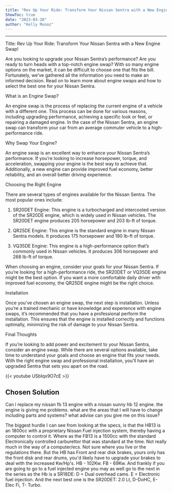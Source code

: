 ```yaml
---
title: "Rev Up Your Ride: Transform Your Nissan Sentra with a New Engine Swap!"
ShowToc: true 
date: "2023-03-20"
author: "Kelly Munoz"
---
```

*****
Title: Rev Up Your Ride: Transform Your Nissan Sentra with a New Engine Swap!

Are you looking to upgrade your Nissan Sentra’s performance? Are you ready to turn heads with a top-notch engine swap? With so many engine options on the market, it can be difficult to choose one that fits the bill. Fortunately, we’ve gathered all the information you need to make an informed decision. Read on to learn more about engine swaps and how to select the best one for your Nissan Sentra.

What is an Engine Swap?

An engine swap is the process of replacing the current engine of a vehicle with a different one. This process can be done for various reasons, including upgrading performance, achieving a specific look or feel, or repairing a damaged engine. In the case of the Nissan Sentra, an engine swap can transform your car from an average commuter vehicle to a high-performance ride.

Why Swap Your Engine?

An engine swap is an excellent way to enhance your Nissan Sentra’s performance. If you’re looking to increase horsepower, torque, and acceleration, swapping your engine is the best way to achieve that. Additionally, a new engine can provide improved fuel economy, better reliability, and an overall better driving experience.

Choosing the Right Engine

There are several types of engines available for the Nissan Sentra. The most popular ones include:

1. SR20DET Engine: This engine is a turbocharged and intercooled version of the SR20DE engine, which is widely used in Nissan vehicles. The SR20DET engine produces 205 horsepower and 203 lb-ft of torque.

2. QR25DE Engine: This engine is the standard engine in many Nissan Sentra models. It produces 175 horsepower and 180 lb-ft of torque.

3. VQ35DE Engine: This engine is a high-performance option that’s commonly used in Nissan vehicles. It produces 306 horsepower and 268 lb-ft of torque.

When choosing an engine, consider your goals for your Nissan Sentra. If you’re looking for a high-performance ride, the SR20DET or VQ35DE engine might be the best option. If you want a more comfortable daily driver with improved fuel economy, the QR25DE engine might be the right choice.

Installation

Once you’ve chosen an engine swap, the next step is installation. Unless you’re a trained mechanic or have knowledge and experience with engine swaps, it’s recommended that you have a professional perform the installation. This ensures that the engine is installed correctly and functions optimally, minimizing the risk of damage to your Nissan Sentra.

Final Thoughts

If you’re looking to add power and excitement to your Nissan Sentra, consider an engine swap. While there are several options available, take time to understand your goals and choose an engine that fits your needs. With the right engine swap and professional installation, you’ll have an upgraded Sentra that sets you apart on the road.

{{< youtube USbIqx9O7cE >}} 



## Chosen Solution
 Can l replace my nissan fb 13 engine with a nissan sunny hb 12 engine. the engine is giving me problems. what are the areas that l will have to change including parts and systems? what advise can you give me on this issue?

 The biggest hurdle I can see from looking at the specs, is that the HB13 is an 1800cc with a proprietary Nissan Fuel injection system, thereby having a computer to control it.
Where as the FB13 is a 1500cc with the standard Electronically controlled carburettor that was standard at the time. Not really much in the way of a computer/ecs.
Not sure where you live or the regulations there. But the HB has Front and rear disk brakes, yours only has the front disk and rear drums, you'd likely have to upgrade your brakes to deal with the increased Kw/Hp's.
HB - 102Kw.
FB - 69Kw.
And frankly if you are going to go to a fuel injected engine you may as well go to the next in the series as the Hb is a SR18DE: D = Dual overhead cams. E = Electronic fuel injection.  And the next best one is the
SR20DET: 2.0 Lt, D-DoHC, E- Elec Fi, T- Turbo.




